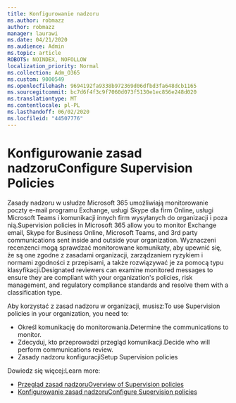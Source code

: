 ```yaml
---
title: Konfigurowanie nadzoru
ms.author: robmazz
author: robmazz
manager: laurawi
ms.date: 04/21/2020
ms.audience: Admin
ms.topic: article
ROBOTS: NOINDEX, NOFOLLOW
localization_priority: Normal
ms.collection: Adm_O365
ms.custom: 9000549
ms.openlocfilehash: 9694192fa9338b972369d06dfbd3fa648dcb1165
ms.sourcegitcommit: bc7d6f4f3c9f7060d073f5130e1ec856e248d020
ms.translationtype: MT
ms.contentlocale: pl-PL
ms.lasthandoff: 06/02/2020
ms.locfileid: "44507776"
---
```

# <a name="configure-supervision-policies"></a><span data-ttu-id="53181-102">Konfigurowanie zasad nadzoru</span><span class="sxs-lookup"><span data-stu-id="53181-102">Configure Supervision Policies</span></span>

<span data-ttu-id="53181-103">Zasady nadzoru w usłudze Microsoft 365 umożliwiają monitorowanie poczty e-mail programu Exchange, usługi Skype dla firm Online, usługi Microsoft Teams i komunikacji innych firm wysyłanych do organizacji i poza nią.</span><span class="sxs-lookup"><span data-stu-id="53181-103">Supervision policies in Microsoft 365 allow you to monitor Exchange email, Skype for Business Online, Microsoft Teams, and 3rd party communications sent inside and outside your organization.</span></span> <span data-ttu-id="53181-104">Wyznaczeni recenzenci mogą sprawdzać monitorowane komunikaty, aby upewnić się, że są one zgodne z zasadami organizacji, zarządzaniem ryzykiem i normami zgodności z przepisami, a także rozwiązywać je za pomocą typu klasyfikacji.</span><span class="sxs-lookup"><span data-stu-id="53181-104">Designated reviewers can examine monitored messages to ensure they are compliant with your organization's policies, risk management, and regulatory compliance standards and resolve them with a classification type.</span></span>

<span data-ttu-id="53181-105">Aby korzystać z zasad nadzoru w organizacji, musisz:</span><span class="sxs-lookup"><span data-stu-id="53181-105">To use Supervision policies in your organization, you need to:</span></span>

- <span data-ttu-id="53181-106">Określ komunikację do monitorowania.</span><span class="sxs-lookup"><span data-stu-id="53181-106">Determine the communications to monitor.</span></span>
- <span data-ttu-id="53181-107">Zdecyduj, kto przeprowadzi przegląd komunikacji.</span><span class="sxs-lookup"><span data-stu-id="53181-107">Decide who will perform communications review.</span></span>
- <span data-ttu-id="53181-108">Zasady nadzoru konfiguracji</span><span class="sxs-lookup"><span data-stu-id="53181-108">Setup Supervision policies</span></span>

<span data-ttu-id="53181-109">Dowiedz się więcej:</span><span class="sxs-lookup"><span data-stu-id="53181-109">Learn more:</span></span>

- [<span data-ttu-id="53181-110">Przegląd zasad nadzoru</span><span class="sxs-lookup"><span data-stu-id="53181-110">Overview of Supervision policies</span></span>](https://docs.microsoft.com/microsoft-365/compliance/supervision-policies)
- [<span data-ttu-id="53181-111">Konfigurowanie zasad nadzoru</span><span class="sxs-lookup"><span data-stu-id="53181-111">Configure Supervision policies</span></span>](https://docs.microsoft.com/microsoft-365/compliance/configure-supervision-policies)
